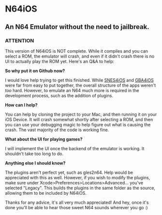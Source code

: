 N64iOS
======
An N64 Emulator without the need to jailbreak.
----------------------------------------------

### ATTENTION

This version of N64iOS is NOT complete. While it compiles and you can select a ROM, the emulator will crash, and even if it didn't crash there is no UI to actually play the ROM yet. Here's an Q&A to help:

**So why put it on Github now?**

I would love help trying to get this finished. While [SNES4iOS](http://github.com/iSkythe/SNES4iOS) and [GBA4iOS](http://github.com/iSkythe/GBA4iOS) were far from easy to put together, the overall structure of the apps weren't _too_ hard. However, to emulate an N64 much more is required in the development process, such as the addition of plugins.

**How can I help?**

You can help by cloning the project to your Mac, and then running it on your iOS Device. It will crash somewhat shortly after selecting a ROM, and then you can use your debugging magic to help figure out what is causing the crash. The vast majority of the code is working fine.

**What about the UI for playing games?**

I will implement the UI once the backend of the emulator is working. It shouldn't take too long to do.

**Anything else I should know?**

The plugins aren't perfect yet, such as gles2n64. Help would be appreciated with this as well. However, if you wish to modify the plugins, make sure under Xcode>Preferences>Locations>Advanced… you've selected "Legacy". This builds the plugins in the same folder as the source, allowing them to be included by N64iOS.

Thanks for any advice, it's all very much appreciated! And hey, once it's done you'll be able to hear those sweet N64 sounds wherever you go :)